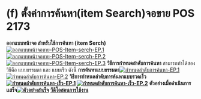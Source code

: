 # (f)    ตั้งค่าการค้นหา(item Search)จอขาย POS  2173

**ออกแบบหน้าจอ สำหรับใช้การค้นหา (item Serch)**
[![ออกแบบหน้าจอขาย-POS-Item-serch-EP.1](http://www.smlaccount.com/manual/wp-content/uploads/2017/12/ออกแบบหน้าจอขาย-POS-Item-serch-EP.1.jpg)](http://www.smlaccount.com/manual/wp-content/uploads/2017/12/ออกแบบหน้าจอขาย-POS-Item-serch-EP.1.jpg)
[![ออกแบบหน้าจอขาย-POS-Item-serch-EP.2](http://www.smlaccount.com/manual/wp-content/uploads/2017/12/ออกแบบหน้าจอขาย-POS-Item-serch-EP.2.jpg)](http://www.smlaccount.com/manual/wp-content/uploads/2017/12/ออกแบบหน้าจอขาย-POS-Item-serch-EP.2.jpg)
[![ออกแบบหน้าจอขาย-POS-Item-serch-EP.3](http://www.smlaccount.com/manual/wp-content/uploads/2017/12/ออกแบบหน้าจอขาย-POS-Item-serch-EP.3.jpg)](http://www.smlaccount.com/manual/wp-content/uploads/2017/12/ออกแบบหน้าจอขาย-POS-Item-serch-EP.3.jpg)
**วิธีการกำหนดลำดับการค้นหา** สามารถทำได้สองวิธีคือ แบบธรรมดา และ แบบเร็ว
ดังนี้ **การค้นหาแบบธรรมดา**[![กำหนดลำดับการค้นหา-EP.1](http://www.smlaccount.com/manual/wp-content/uploads/2017/12/กำหนดลำดับการค้นหา-EP.1.jpg)](http://www.smlaccount.com/manual/wp-content/uploads/2017/12/กำหนดลำดับการค้นหา-EP.1.jpg)
[![กำหนดลำดับการค้นหา-EP.2](http://www.smlaccount.com/manual/wp-content/uploads/2017/12/กำหนดลำดับการค้นหา-EP.2.jpg)](http://www.smlaccount.com/manual/wp-content/uploads/2017/12/กำหนดลำดับการค้นหา-EP.2.jpg)
**วิธีการกำหนดลำดับการค้นหาแบบรวดเร็ว[![กำหนดลำดับการค้นหา-เร็ว-EP.1](http://www.smlaccount.com/manual/wp-content/uploads/2017/12/กำหนดลำดับการค้นหา-เร็ว-EP.1.jpg)](http://www.smlaccount.com/manual/wp-content/uploads/2017/12/กำหนดลำดับการค้นหา-เร็ว-EP.1.jpg)
[![กำหนดลำดับการค้นหา-เร็ว-EP.2](http://www.smlaccount.com/manual/wp-content/uploads/2017/12/กำหนดลำดับการค้นหา-เร็ว-EP.2.jpg)](http://www.smlaccount.com/manual/wp-content/uploads/2017/12/กำหนดลำดับการค้นหา-เร็ว-EP.2.jpg)**
**ตัวอย่างเมื่อดำเนินการเเสร็จ[![ตัวอย่างสำเร็จ](http://www.smlaccount.com/manual/wp-content/uploads/2017/12/ตัวอย่างสำเร็จ.jpg)](http://www.smlaccount.com/manual/wp-content/uploads/2017/12/ตัวอย่างสำเร็จ.jpg)**
[**วีดีโอสอนการใช้งาน**](https://youtu.be/4NIbxi7eg0U)

